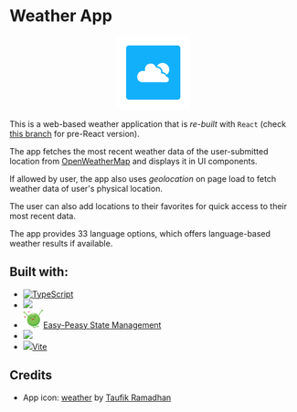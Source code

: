 <!-- @format -->

# Weather App

<p align="center"><img src="src/icons/mstile-70x70.png" /></p>

This is a web-based weather application that is _re-built_ with `React` (check [this branch](https://github.com/yethranayeh/weather-app/tree/70de5e056b45aba0d308915b6c9a3cd5f451417f) for pre-React version).

The app fetches the most recent weather data of the user-submitted location from [OpenWeatherMap](https://openweathermap.org) and displays it in UI components.

If allowed by user, the app also uses _geolocation_ on page load to fetch weather data of user's physical location.

The user can also add locations to their favorites for quick access to their most recent data.

The app provides 33 language options, which offers language-based weather results if available.

## Built with:

- [![TypeScript](https://img.shields.io/badge/TypeScript-007ACC?style=for-the-badge&logo=typescript&logoColor=white)](https://typescriptlang.org)
- <a href="https://reactjs.org/"><img height="32" src="https://img.shields.io/badge/React-20232A?style=for-the-badge&logo=react&logoColor=61DAFB" /></a>
- <a href="https://easy-peasy.dev/"><img height="32" src="https://github.com/ctrlplusb/easy-peasy/raw/master/website/docs/assets/logo-small.png" />Easy-Peasy State Management</a>
- <a href="https://styled-components.com/"><img height="32" src="https://img.shields.io/badge/styled--components-DB7093?style=for-the-badge&logo=styled-components&logoColor=white" /></a>
- <a href="https://vitejs.dev/"><img height="32" src="https://vitejs.dev/logo.svg" />Vite</a>

## Credits

- App icon: [weather](https://thenounproject.com/icon/weather-3773550/) by [Taufik Ramadhan](https://thenounproject.com/taufikr290/)
